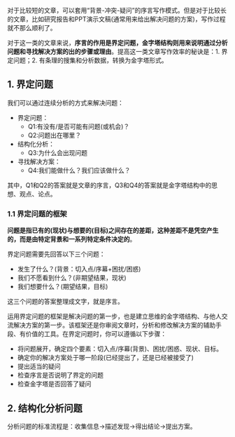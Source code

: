 对于比较短的文章，可以套用“背景-冲突-疑问”的序言写作模式。但是对于比较长的文章，比如研究报告和PPT演示文稿(通常用来给出解决问题的方案)，写作过程就不那么顺利了。

对于这一类的文章来说，**序言的作用是界定问题，金字塔结构则用来说明通过分析问题和寻找解决方案的出的步骤或理由**。提高这一类文章写作效率的秘诀是：1. 界定问题；2. 有条理的搜集和分析数据，转换为金字塔形式。

## 1. 界定问题

我们可以通过连续分析的方式来解决问题：
- 界定问题：
	- Q1:有没有/是否可能有问题(或机会)？
	- Q2:问题出在哪里？
- 结构化分析：
	- Q3:为什么会出现问题
- 寻找解决方案：
	- Q4:我们能做什么？我们应该做什么？

其中，Q1和Q2的答案就是文章的序言，Q3和Q4的答案就是金字塔结构中的思想、观点、论点。

### 1.1 界定问题的框架

**问题是指已有的(现状)与想要的(目标)之间存在的差距，这种差距不是凭空产生的，而是由特定背景和一系列特定条件决定的**。

界定问题需要先回答以下三个问题：
- 发生了什么？(背景：切入点/序幕+困扰/困惑)
- 我们不愿看到什么？(非期望结果，现状)
- 我们想要什么？(期望结果，目标)

这三个问题的答案整理成文字，就是序言。

运用界定问题的框架是解决问题的第一步，也是建立思维的金字塔结构、与他人交流解决方案的第一步。该框架还是你审阅文章时，分析和修改解决方案的辅助手段、有价值的工具。在界定问题时，你可以遵循以下步骤：
- 将问题展开，确定四个要素：切入点/序幕(背景)、困扰/困惑、现状、目标。
- 确定你的解决方案处于哪一阶段(已经提出了，还是已经被接受了)
- 提出适当的疑问
- 检查序言是否说明了界定的问题
- 检查金字塔是否回答了疑问

## 2. 结构化分析问题

分析问题的标准流程是：收集信息->描述发现->得出结论->提出方案。






























